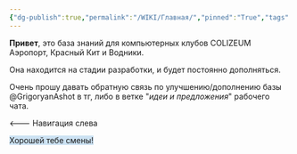 ```yaml
---
{"dg-publish":true,"permalink":"/WIKI/Главная/","pinned":"True","tags":["gardenEntry"]}
---
```


**Привет**, это база знаний для компьютерных клубов COLIZEUM Аэропорт, Красный Кит и Водники.

Она находится на стадии разработки, и будет постоянно дополняться.

Очень прошу давать обратную связь по улучшению/дополнению базы @GrigoryanAshot в тг, либо в ветке "*идеи и предложения*" рабочего чата.

<--- Навигация слева

<span style="background:rgba(5, 117, 197, 0.2)">Хорошей тебе смены!</span>

